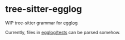 # tree-sitter-egglog

WIP tree-sitter grammar for [egglog](https://github.com/egraphs-good/egglog)

Currently, files in [egglog/tests](https://github.com/egraphs-good/egglog/tree/main/tests) can be parsed somehow.
